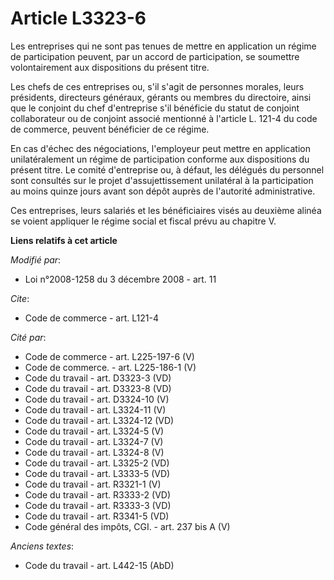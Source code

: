 # Article L3323-6

Les entreprises qui ne sont pas tenues de mettre en application un régime de participation peuvent, par un accord de
participation, se soumettre volontairement aux dispositions du présent titre. 

Les chefs de ces entreprises ou, s'il s'agit de personnes morales, leurs présidents, directeurs généraux, gérants ou membres
du directoire, ainsi que le conjoint du chef d'entreprise s'il bénéficie du statut de conjoint collaborateur ou de conjoint
associé mentionné à l'article L. 121-4 du code de commerce, peuvent bénéficier de ce régime. 

En cas d'échec des négociations, l'employeur peut mettre en application unilatéralement un régime de participation conforme
aux dispositions du présent titre. Le comité d'entreprise ou, à défaut, les délégués du personnel sont consultés sur le
projet d'assujettissement unilatéral à la participation au moins quinze jours avant son dépôt auprès de l'autorité
administrative. 

Ces entreprises, leurs salariés et les bénéficiaires visés au deuxième alinéa se voient appliquer le régime social et fiscal
prévu au chapitre V.

**Liens relatifs à cet article**

_Modifié par_:

  - Loi n°2008-1258 du 3 décembre 2008 - art. 11

_Cite_:

  - Code de commerce - art. L121-4

_Cité par_:

  - Code de commerce - art. L225-197-6 (V)
  - Code de commerce. - art. L225-186-1 (V)
  - Code du travail - art. D3323-3 (VD)
  - Code du travail - art. D3323-8 (VD)
  - Code du travail - art. D3324-10 (V)
  - Code du travail - art. L3324-11 (V)
  - Code du travail - art. L3324-12 (VD)
  - Code du travail - art. L3324-5 (V)
  - Code du travail - art. L3324-7 (V)
  - Code du travail - art. L3324-8 (V)
  - Code du travail - art. L3325-2 (VD)
  - Code du travail - art. L3333-5 (VD)
  - Code du travail - art. R3321-1 (V)
  - Code du travail - art. R3333-2 (VD)
  - Code du travail - art. R3333-3 (VD)
  - Code du travail - art. R3341-5 (VD)
  - Code général des impôts, CGI. - art. 237 bis A (V)

_Anciens textes_:

  - Code du travail - art. L442-15 (AbD)
